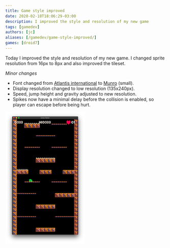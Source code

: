 ```yaml
---
title: Game style improved
date: 2020-02-18T18:06:29-03:00
description: I improved the style and resolution of my new game
tags: [gamedev]
authors: [jc]
aliases: [/gamedev/game-style-improved/]
games: [droid7]
---
```


Today I improved the style and resolution of my new game. I changed sprite resolution from 16px to 8px and also improved the tileset.

_Minor changes_

-   Font changed from [Atlantis international](https://www.ffonts.net/Atlantis-International.font) to [Munro](https://www.ffonts.net/Munro.font) (small).
-   Display resolution changed to low resolution (135x240px).
-   Speed, jump height and gravity adjusted to new resolution.
-   Spikes now have a minimal delay before the collision is enabled, so player can escape before being hurt.

![Game screenshot](screenshot.png)
